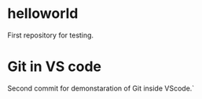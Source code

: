 # helloworld
First repository for testing.
# Git in VS code
Second commit for demonstaration of Git inside VScode.`